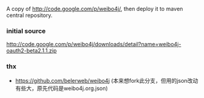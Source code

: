 A copy of http://code.google.com/p/weibo4j/, then deploy it to maven central repository.

### initial source ###
http://code.google.com/p/weibo4j/downloads/detail?name=weibo4j-oauth2-beta2.1.1.zip

### thx ###
- https://github.com/belerweb/weibo4j (本来想fork此分支，但用的json改动有些大，原先代码是weibo4j.org.json)